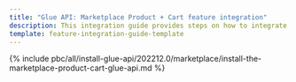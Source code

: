 ```yaml
---
title: "Glue API: Marketplace Product + Cart feature integration"
description: This integration guide provides steps on how to integrate the Marketplace Product + Cart Glue API feature into a Spryker project.
template: feature-integration-guide-template
---
```


{% include pbc/all/install-glue-api/202212.0/marketplace/install-the-marketplace-product-cart-glue-api.md %} <!-- To edit, see /_includes/pbc/all/install-glue-api/202212.0/marketplace/install-the-marketplace-product-cart-glue-api.md -->
